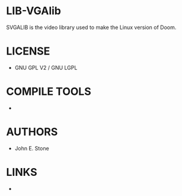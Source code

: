 # LIB-VGAlib
SVGALIB is the video library used to make the Linux version of Doom.

LICENSE
===============
* GNU GPL V2 / GNU LGPL

COMPILE TOOLS
===============
* 
 
AUTHORS
===============
* John E. Stone

LINKS
===============
* 
